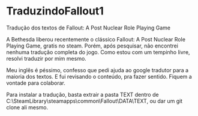 # TraduzindoFallout1
Tradução dos textos de Fallout: A Post Nuclear Role Playing Game

A Bethesda liberou recentemente o clássico Fallout: A Post Nuclear Role Playing Game, gratis no steam. Porém, após pesquisar, não encontrei nenhuma tradução completa do jogo.
Como estou com um tempinho livre, resolvi traduzir por mim mesmo.

Meu inglês é péssimo, confesso que pedi ajuda ao google tradutor para a maioria dos textos. E fui revisando o conteúdo, pra fazer sentido.
Fiquem a vontade para colaborar.


Para instalar a tradução, basta extrair a pasta TEXT dentro de C:\SteamLibrary\steamapps\common\Fallout\DATA\TEXT, ou dar um git clone ali mesmo.
